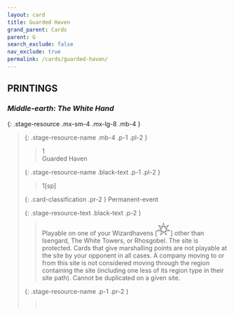 ```yaml
---
layout: card
title: Guarded Haven
grand_parent: Cards
parent: G
search_exclude: false
nav_exclude: true
permalink: /cards/guarded-haven/
---
```


## PRINTINGS


### _Middle-earth: The White Hand_

{: .stage-resource .mx-sm-4 .mx-lg-8 .mb-4 }
> {: .stage-resource-name .mb-4 .p-1 .pl-2 }
> > <div class="card-mp">1</div>
> > <div class="card-name">Guarded Haven</div>
>
> {: .stage-resource-name .black-text .p-1 .pl-2 }
> > 1[sp]
>
> {: .card-classification .pr-2 }
> Permanent-event
>
> {: .stage-resource-text .black-text .p-2 }
> > Playable on one of your Wizardhavens \[![](/assets/images/free-haven.svg)] other than Isengard, The White Towers, or Rhosgobel. The site is protected. Cards that give marshalling points are not playable at the site by your opponent in all cases. A company moving to or from this site is not considered moving through the region containing the site (including one less of its region type in their site path). Cannot be duplicated on a given site. 
> 
> {: .stage-resource-name .p-1 .pr-2 }
> > <div class="card-shield"></div>
> > <div class="card-corruption">&nbsp;</div>
